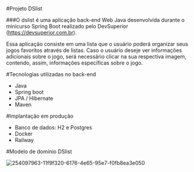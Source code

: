 #Projeto DSlist

###O dslist é uma aplicação back-end Web Java desenvolvida durante o minicurso Spring Boot realizado pelo DevSuperior
(https://devsuperior.com.br). 

Essa aplicação consiste em uma lista que o usuário poderá organizar seus jogos favoritos
através de listas. Caso o usuário deseje ver informações adicionais sobre o jogo, será necessário clicar na sua respectiva
imagem, contendo, assim, informações específicas sobre o jogo.

#Tecnologias utilizadas no back-end
- Java
- Spring boot
- JPA / Hibernate
- Maven

#Implantação em produção
- Banco de dados: H2 e Postgres
- Docker
- Railway

#Modelo de domínio DSlist

![254097963-11f9f320-6176-4e65-95e7-f0fb8ea3e050](https://github.com/victorsaccucci/dslist/assets/83379193/42c1b57d-2727-4b49-8979-2ffbe50fed49)
